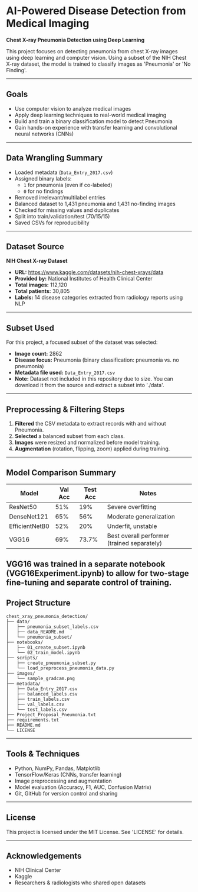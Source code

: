 # AI-Powered Disease Detection from Medical Imaging
**Chest X-ray Pneumonia Detection using Deep Learning**

This project focuses on detecting pneumonia from chest X-ray images using deep learning and computer vision. Using a subset of the NIH Chest X-ray dataset, the model is trained to classify images as 'Pneumonia' or 'No Finding'.

---

## Goals

- Use computer vision to analyze medical images
- Apply deep learning techniques to real-world medical imaging
- Build and train a binary classification model to detect Pneumonia
- Gain hands-on experience with transfer learning and convolutional neural networks (CNNs)

---
## Data Wrangling Summary

- Loaded metadata (`Data_Entry_2017.csv`)
- Assigned binary labels:
  - `1` for pneumonia (even if co-labeled)
  - `0` for no findings
- Removed irrelevant/multilabel entries
- Balanced dataset to 1,431 pneumonia and 1,431 no-finding images
- Checked for missing values and duplicates
- Split into train/validation/test (70/15/15)
- Saved CSVs for reproducibility

---

## Dataset Source

**NIH Chest X-ray Dataset**  
- **URL:** https://www.kaggle.com/datasets/nih-chest-xrays/data  
- **Provided by:** National Institutes of Health Clinical Center  
- **Total images:** 112,120  
- **Total patients:** 30,805  
- **Labels:** 14 disease categories extracted from radiology reports using NLP

---

## Subset Used

For this project, a focused subset of the dataset was selected:
- **Image count:** 2862
- **Disease focus:** Pneumonia (binary classification: pneumonia vs. no pneumonia)
- **Metadata file used:** `Data_Entry_2017.csv`
- **Note:** Dataset not included in this repository due to size. You can download it from the source and extract a subset into './data'.

---

## Preprocessing & Filtering Steps

1. **Filtered** the CSV metadata to extract records with and without Pneumonia.
2. **Selected** a balanced subset from each class.
3. **Images** were resized and normalized before model training.
4. **Augmentation** (rotation, flipping, zoom) applied during training.

---

## Model Comparison Summary

| Model         | Val Acc | Test Acc | Notes                                       |
|---------------|---------|----------|---------------------------------------------|
| ResNet50      |  51%    |  19%     | Severe overfitting                          |
| DenseNet121   |  65%    |  56%     | Moderate generalization                     |
| EfficientNetB0|  52%    |  20%     | Underfit, unstable                          |
| VGG16         |  69%    |  73.7%   | Best overall performer (trained separately) |

VGG16 was trained in a separate notebook (VGG16Experiment.ipynb) to allow for two-stage fine-tuning and separate control of training.
---

## Project Structure

```text
chest_xray_pneumonia_detection/
├── data/
│   ├── pneumonia_subset_labels.csv
│   ├── data_README.md
│   └── pneumonia_subset/
├── notebooks/
│   ├── 01_create_subset.ipynb
│   └── 02_train_model.ipynb
├── scripts/
│   ├── create_pneumonia_subset.py
│   └── load_preprocess_pneumonia_data.py
├── images/
│   └── sample_gradcam.png
├── metadata/
│   ├── Data_Entry_2017.csv
│   ├── balanced_labels.csv
│   ├── train_labels.csv
│   ├── val_labels.csv
│   └── test_labels.csv
├── Project_Proposal_Pneumonia.txt
├── requirements.txt
├── README.md
└── LICENSE
```
---

## Tools & Techniques

- Python, NumPy, Pandas, Matplotlib
- TensorFlow/Keras (CNNs, transfer learning)
- Image preprocessing and augmentation
- Model evaluation (Accuracy, F1, AUC, Confusion Matrix)
- Git, GitHub for version control and sharing

---

## License

This project is licensed under the MIT License. See 'LICENSE' for details.

---

## Acknowledgements

- NIH Clinical Center  
- Kaggle  
- Researchers & radiologists who shared open datasets


